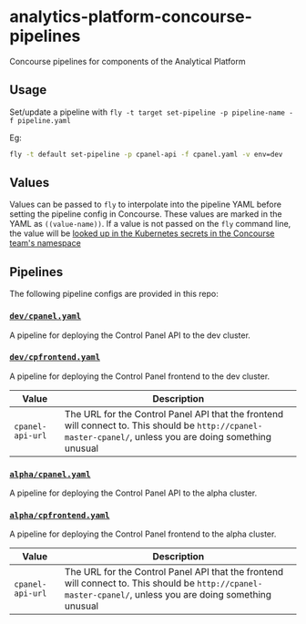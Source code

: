 # analytics-platform-concourse-pipelines
Concourse pipelines for components of the Analytical Platform

## Usage

Set/update a pipeline with `fly -t target set-pipeline -p pipeline-name -f pipeline.yaml`

Eg:
```sh
fly -t default set-pipeline -p cpanel-api -f cpanel.yaml -v env=dev
```

## Values

Values can be passed to `fly` to interpolate into the pipeline YAML before
setting the pipeline config in Concourse. These values are marked in the YAML as
`((value-name))`. If a value is not passed on the `fly` command line, the value
will be [looked up in the Kubernetes secrets in the Concourse team's
namespace](https://github.com/kubernetes/charts/tree/master/stable/concourse#kubernetes-secrets)

## Pipelines

The following pipeline configs are provided in this repo:

### [`dev/cpanel.yaml`](dev/cpanel.yaml)
A pipeline for deploying the Control Panel API to the dev cluster.

### [`dev/cpfrontend.yaml`](dev/cpfrontend.yaml)
A pipeline for deploying the Control Panel frontend to the dev cluster.
<table>
<thead><tr><th>Value</th><th>Description</th></tr></thead>
<tbody>
    <tr>
    <td><code>cpanel-api-url</code></td>
    <td>The URL for the Control Panel API that the frontend will connect to. This should be <code>http://cpanel-master-cpanel/</code>, unless you are doing something unusual</td></tr>
</tbody>
</table>

### [`alpha/cpanel.yaml`](alpha/cpanel.yaml)
A pipeline for deploying the Control Panel API to the alpha cluster.

### [`alpha/cpfrontend.yaml`](alpha/cpfrontend.yaml)
A pipeline for deploying the Control Panel frontend to the alpha cluster.
<table>
<thead><tr><th>Value</th><th>Description</th></tr></thead>
<tbody>
    <tr>
    <td><code>cpanel-api-url</code></td>
    <td>The URL for the Control Panel API that the frontend will connect to. This should be <code>http://cpanel-master-cpanel/</code>, unless you are doing something unusual</td></tr>
</tbody>
</table>

